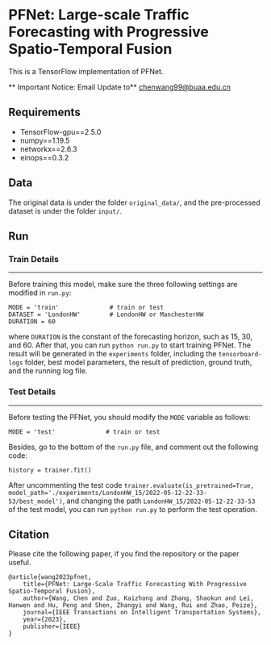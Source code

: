 # PFNet: Large-scale Traffic Forecasting with Progressive Spatio-Temporal Fusion

This is a TensorFlow implementation of PFNet.

** Important Notice: Email Update to** chenwang99@buaa.edu.cn

## Requirements

* TensorFlow-gpu==2.5.0
* numpy==1.19.5
* networkx==2.6.3
* einops==0.3.2

## Data

The original data is under the folder `original_data/`, and the pre-processed dataset is under the folder `input/`.

## Run

### Train Details
***
Before training this model, make sure the three following settings are modified in `run.py`:

    MODE = 'train'              # train or test
    DATASET = 'LondonHW'        # LondonHW or ManchesterHW
    DURATION = 60

where `DURATION` is the constant of the forecasting horizon, such as 15, 30, and 60. 
After that, you can run `python run.py` to start training PFNet. The result will be generated in the `experiments` folder, including the `tensorboard-logs` folder, best model parameters, the result of prediction, ground truth, and the running log file.

### Test Details
***
Before testing the PFNet, you should modify the `MODE` variable as follows:

    MODE = 'test'              # train or test

Besides, go to the bottom of the `run.py` file, and comment out the following code:

    history = trainer.fit()
    
After uncommenting the test code `trainer.evaluate(is_pretrained=True, model_path='./experiments/LondonHW_15/2022-05-12-22-33-53/best_model')`, and changing the path `LondonHW_15/2022-05-12-22-33-53` of the test model, you can run `python run.py` to perform the test operation.

## Citation

Please cite the following paper, if you find the repository or the paper useful.

    @article{wang2023pfnet,
        title={PFNet: Large-Scale Traffic Forecasting With Progressive Spatio-Temporal Fusion},
        author={Wang, Chen and Zuo, Kaizhong and Zhang, Shaokun and Lei, Hanwen and Hu, Peng and Shen, Zhangyi and Wang, Rui and Zhao, Peize},
        journal={IEEE Transactions on Intelligent Transportation Systems},
        year={2023},
        publisher={IEEE}
    }
